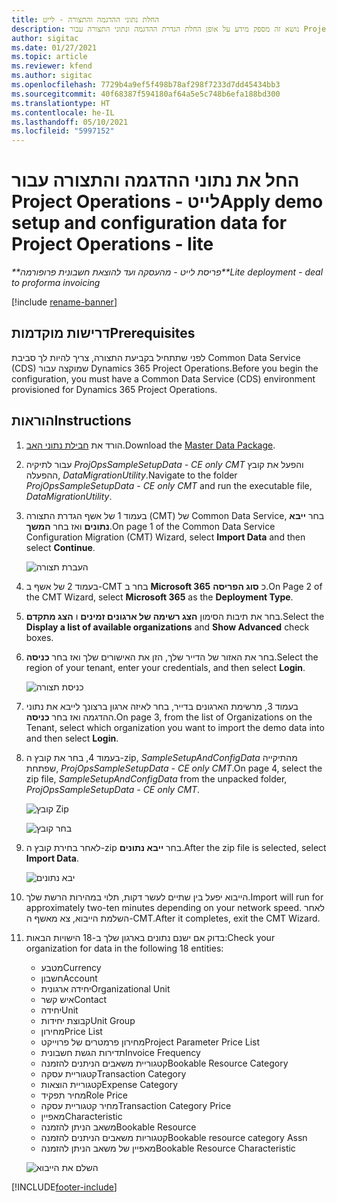 ```yaml
---
title: החלת נתוני ההדגמה והתצורה - לייט
description: נושא זה מספק מידע על אופן החלת הגדרת ההדגמה ונתוני התצורה עבור Project Operations.
author: sigitac
ms.date: 01/27/2021
ms.topic: article
ms.reviewer: kfend
ms.author: sigitac
ms.openlocfilehash: 7729b4a9ef5f498b78af298f7233d7dd45434bb3
ms.sourcegitcommit: 40f68387f594180af64a5e5c748b6efa188bd300
ms.translationtype: HT
ms.contentlocale: he-IL
ms.lasthandoff: 05/10/2021
ms.locfileid: "5997152"
---
```

# <a name="apply-demo-setup-and-configuration-data-for-project-operations---lite"></a><span data-ttu-id="d68ac-103">החל את נתוני ההדגמה והתצורה עבור Project Operations - לייט</span><span class="sxs-lookup"><span data-stu-id="d68ac-103">Apply demo setup and configuration data for Project Operations - lite</span></span> 

<span data-ttu-id="d68ac-104">_\*\*פריסת לייט - מהעסקה ועד להוצאת חשבונית פרופורמה_</span><span class="sxs-lookup"><span data-stu-id="d68ac-104">_\*\*Lite deployment - deal to proforma invoicing_</span></span>

[!include [rename-banner](~/includes/cc-data-platform-banner.md)]

## <a name="prerequisites"></a><span data-ttu-id="d68ac-105">דרישות מוקדמות</span><span class="sxs-lookup"><span data-stu-id="d68ac-105">Prerequisites</span></span>

<span data-ttu-id="d68ac-106">לפני שתתחיל בקביעת התצורה, צריך להיות לך סביבת Common Data Service ‏(CDS) שמוקצה עבור Dynamics 365 Project Operations.</span><span class="sxs-lookup"><span data-stu-id="d68ac-106">Before you begin the configuration, you must have a Common Data Service (CDS) environment provisioned for Dynamics 365 Project Operations.</span></span>


## <a name="instructions"></a><span data-ttu-id="d68ac-107">הוראות</span><span class="sxs-lookup"><span data-stu-id="d68ac-107">Instructions</span></span>

1. <span data-ttu-id="d68ac-108">הורד את [חבילת נתוני האב](https://download.microsoft.com/download/3/4/1/341bf279-a64f-4baa-af31-ce624859b518/ProjOpsSampleSetupData-%20CE%20only.zip).</span><span class="sxs-lookup"><span data-stu-id="d68ac-108">Download the [Master Data Package](https://download.microsoft.com/download/3/4/1/341bf279-a64f-4baa-af31-ce624859b518/ProjOpsSampleSetupData-%20CE%20only.zip).</span></span> 
2. <span data-ttu-id="d68ac-109">עבור לתיקיה *ProjOpsSampleSetupData - CE only CMT* והפעל את קובץ ההפעלה, *DataMigrationUtility*.</span><span class="sxs-lookup"><span data-stu-id="d68ac-109">Navigate to the folder *ProjOpsSampleSetupData - CE only CMT* and run the executable file, *DataMigrationUtility*.</span></span>
3. <span data-ttu-id="d68ac-110">בעמוד 1 של אשף הגדרת התצורה (CMT‏) של Common Data Service, בחר **ייבא נתונים** ואז בחר **המשך**.</span><span class="sxs-lookup"><span data-stu-id="d68ac-110">On page 1 of the Common Data Service Configuration Migration (CMT) Wizard, select **Import Data** and then select **Continue**.</span></span>

    ![‏‫העברת תצורה](./media/1ConfigurationMigration.png)

4. <span data-ttu-id="d68ac-112">בעמוד 2 של אשף ב-CMT בחר ב **Microsoft 365** כ **סוג הפריסה**.</span><span class="sxs-lookup"><span data-stu-id="d68ac-112">On Page 2 of the CMT Wizard, select **Microsoft 365** as the **Deployment Type**.</span></span>
5. <span data-ttu-id="d68ac-113">בחר את תיבות הסימון **הצג רשימה של ארגונים זמינים** ו **הצג מתקדם**.</span><span class="sxs-lookup"><span data-stu-id="d68ac-113">Select the **Display a list of available organizations** and **Show Advanced** check boxes.</span></span>
6. <span data-ttu-id="d68ac-114">בחר את האזור של הדייר שלך, הזן את האישורים שלך ואז בחר **כניסה**.</span><span class="sxs-lookup"><span data-stu-id="d68ac-114">Select the region of your tenant, enter your credentials, and then select **Login**.</span></span>

   ![כניסת תצורה](./media/2ConfigurationSignin.png)

7. <span data-ttu-id="d68ac-116">בעמוד 3, מרשימת הארגונים בדייר, בחר לאיזה ארגון ברצונך לייבא את נתוני ההדגמה ואז בחר **כניסה**.</span><span class="sxs-lookup"><span data-stu-id="d68ac-116">On page 3, from the list of Organizations on the Tenant, select which organization you want to import the demo data into and then select **Login**.</span></span>
8. <span data-ttu-id="d68ac-117">בעמוד 4, בחר את קובץ ה-zip, *SampleSetupAndConfigData* מהתיקייה שפתחת, *ProjOpsSampleSetupData - CE only CMT*.</span><span class="sxs-lookup"><span data-stu-id="d68ac-117">On page 4, select the zip file, *SampleSetupAndConfigData* from the unpacked folder, *ProjOpsSampleSetupData - CE only CMT*.</span></span>

   ![קובץ Zip](./media/3ZipFile.png)

   ![בחר קובץ](./media/4SelectAFile.png)

9. <span data-ttu-id="d68ac-120">לאחר בחירת קובץ ה-zip בחר **ייבא נתונים**.</span><span class="sxs-lookup"><span data-stu-id="d68ac-120">After the zip file is selected, select **Import Data**.</span></span>

   ![יבא נתונים](./media/5ImportData.png)

10. <span data-ttu-id="d68ac-122">הייבוא יפעל בין שתיים לעשר דקות, תלוי במהירות הרשת שלך.</span><span class="sxs-lookup"><span data-stu-id="d68ac-122">Import will run for approximately two-ten minutes depending on your network speed.</span></span> <span data-ttu-id="d68ac-123">לאחר השלמת הייבוא, צא מאשף ה-CMT.</span><span class="sxs-lookup"><span data-stu-id="d68ac-123">After it completes, exit the CMT Wizard.</span></span> 
11. <span data-ttu-id="d68ac-124">בדוק אם ישנם נתונים בארגון שלך ב-18 הישויות הבאות:</span><span class="sxs-lookup"><span data-stu-id="d68ac-124">Check your organization for data in the following 18 entities:</span></span>

    -   <span data-ttu-id="d68ac-125">מטבע</span><span class="sxs-lookup"><span data-stu-id="d68ac-125">Currency</span></span>
    -   <span data-ttu-id="d68ac-126">חשבון</span><span class="sxs-lookup"><span data-stu-id="d68ac-126">Account</span></span>
    -   <span data-ttu-id="d68ac-127">יחידה ארגונית</span><span class="sxs-lookup"><span data-stu-id="d68ac-127">Organizational Unit</span></span>
    -   <span data-ttu-id="d68ac-128">איש קשר</span><span class="sxs-lookup"><span data-stu-id="d68ac-128">Contact</span></span>
    -   <span data-ttu-id="d68ac-129">יחידה</span><span class="sxs-lookup"><span data-stu-id="d68ac-129">Unit</span></span>
    -   <span data-ttu-id="d68ac-130">קבוצת יחידות</span><span class="sxs-lookup"><span data-stu-id="d68ac-130">Unit Group</span></span>
    -   <span data-ttu-id="d68ac-131">מחירון</span><span class="sxs-lookup"><span data-stu-id="d68ac-131">Price List</span></span>
    -   <span data-ttu-id="d68ac-132">מחירון פרמטרים של פרוייקט</span><span class="sxs-lookup"><span data-stu-id="d68ac-132">Project Parameter Price List</span></span> 
    -   <span data-ttu-id="d68ac-133">תדירות הגשת חשבונית</span><span class="sxs-lookup"><span data-stu-id="d68ac-133">Invoice Frequency</span></span>
    -   <span data-ttu-id="d68ac-134">קטגוריית משאבים הניתנים להזמנה</span><span class="sxs-lookup"><span data-stu-id="d68ac-134">Bookable Resource Category</span></span>
    -   <span data-ttu-id="d68ac-135">קטגוריית עסקה</span><span class="sxs-lookup"><span data-stu-id="d68ac-135">Transaction Category</span></span>
    -   <span data-ttu-id="d68ac-136">קטגוריית הוצאות</span><span class="sxs-lookup"><span data-stu-id="d68ac-136">Expense Category</span></span>
    -   <span data-ttu-id="d68ac-137">מחיר תפקיד</span><span class="sxs-lookup"><span data-stu-id="d68ac-137">Role Price</span></span>
    -   <span data-ttu-id="d68ac-138">מחיר קטגוריית עסקה</span><span class="sxs-lookup"><span data-stu-id="d68ac-138">Transaction Category Price</span></span>
    -   <span data-ttu-id="d68ac-139">מאפיין</span><span class="sxs-lookup"><span data-stu-id="d68ac-139">Characteristic</span></span>
    -   <span data-ttu-id="d68ac-140">משאב הניתן להזמנה</span><span class="sxs-lookup"><span data-stu-id="d68ac-140">Bookable Resource</span></span>
    -   <span data-ttu-id="d68ac-141">קטגוריות משאבים הניתנים להזמנה</span><span class="sxs-lookup"><span data-stu-id="d68ac-141">Bookable resource category Assn</span></span>
    -   <span data-ttu-id="d68ac-142">מאפיין של משאב הניתן להזמנה</span><span class="sxs-lookup"><span data-stu-id="d68ac-142">Bookable Resource Characteristic</span></span>

    ![השלם את הייבוא](./media/6CompleteImport.png)


[!INCLUDE[footer-include](../includes/footer-banner.md)]
